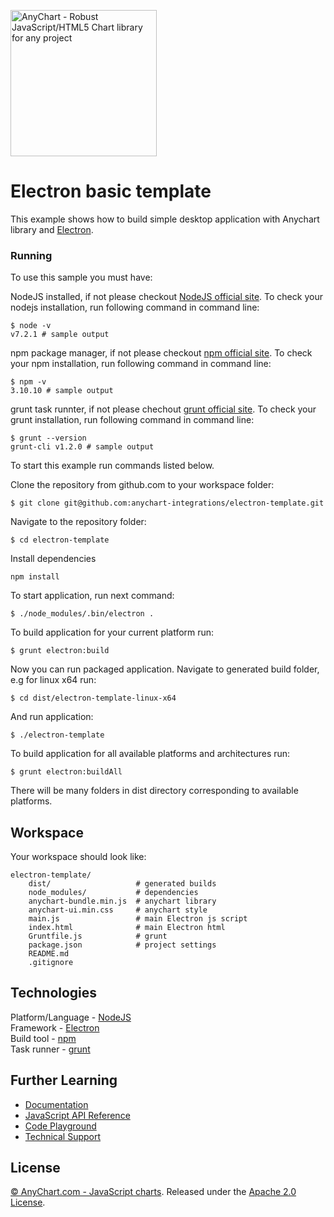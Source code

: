 [<img src="https://cdn.anychart.com/images/logo-transparent-segoe.png?2" width="234px" alt="AnyChart - Robust JavaScript/HTML5 Chart library for any project">](https://anychart.com)
# Electron basic template

This example shows how to build simple desktop application with Anychart library and [Electron](http://electron.atom.io/).

### Running
To use this sample you must have:

NodeJS installed, if not please checkout [NodeJS official site](https://nodejs.org).
To check your nodejs installation, run following command in command line:
```
$ node -v
v7.2.1 # sample output
```

npm package manager, if not please checkout [npm official site](https://www.npmjs.com/).
To check your npm installation, run following command in command line:
```
$ npm -v
3.10.10 # sample output
```

grunt task runnter, if not please chechout [grunt official site](http://gruntjs.com/).
To check your grunt installation, run following command in command line:
```
$ grunt --version
grunt-cli v1.2.0 # sample output
```

To start this example run commands listed below.

Clone the repository from github.com to your workspace folder:

```
$ git clone git@github.com:anychart-integrations/electron-template.git
```

Navigate to the repository folder:
```
$ cd electron-template
```

Install dependencies
```
npm install
```

To start application, run next command:
```
$ ./node_modules/.bin/electron .
```

To build application for your current platform run:
```
$ grunt electron:build
```

Now you can run packaged application. Navigate to generated build folder, e.g for linux x64 run:
```
$ cd dist/electron-template-linux-x64
```

And run application:
```
$ ./electron-template
```

To build application for all available platforms and architectures run:
```
$ grunt electron:buildAll
```
There will be many folders in dist directory corresponding to available platforms.


## Workspace
Your workspace should look like:
```
electron-template/
    dist/					# generated builds
	node_modules/			# dependencies
    anychart-bundle.min.js	# anychart library
	anychart-ui.min.css		# anychart style
	main.js					# main Electron js script
	index.html				# main Electron html
	Gruntfile.js			# grunt
	package.json			# project settings
    README.md
    .gitignore
```

## Technologies
Platform/Language - [NodeJS](https://nodejs.org/en/)<br />
Framework - [Electron](http://electron.atom.io/)<br />
Build tool - [npm](https://www.npmjs.com/)<br />
Task runner - [grunt](http://gruntjs.com/)<br />

## Further Learning
* [Documentation](https://docs.anychart.com)
* [JavaScript API Reference](https://api.anychart.com)
* [Code Playground](https://playground.anychart.com)
* [Technical Support](https://anychart.com/support)

## License
[© AnyChart.com - JavaScript charts](http://www.anychart.com). Released under the [Apache 2.0 License](https://github.com/anychart-integrations/nodejs-express-mongodb-template/blob/master/LICENSE).

